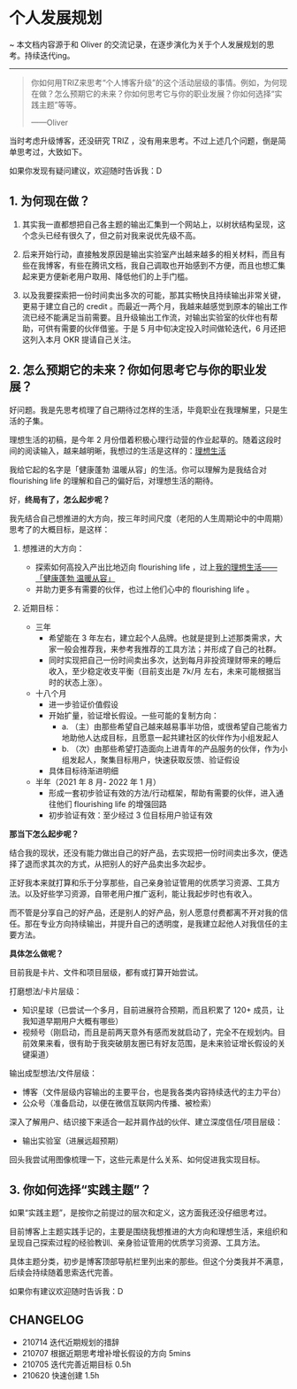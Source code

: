 # 个人发展规划

~ 本文档内容源于和 Oliver 的交流记录，在逐步演化为关于个人发展规划的思考。持续迭代ing。

---

> 你如何用TRIZ来思考“个人博客升级”的这个活动层级的事情。例如，为何现在做？怎么预期它的未来？你如何思考它与你的职业发展？你如何选择“实践主题”等等。
> 
> ——Oliver 

当时考虑升级博客，还没研究 TRIZ ，没有用来思考。不过上述几个问题，倒是简单思考过，大致如下。

如果你发现有疑问建议，欢迎随时告诉我：D

## 1. 为何现在做？

1. 其实我一直都想把自己各主题的输出汇集到一个网站上，以树状结构呈现，这个念头已经有很久了，但之前对我来说优先级不高。

2. 后来开始行动，直接触发原因是输出实验室产出越来越多的相关材料，而且有些在我博客，有些在腾讯文档，我自己调取也开始感到不方便，而且也想汇集起来更方便新老用户取用、降低他们的上手门槛。

3. 以及我要探索把一份时间卖出多次的可能，那其实畅快且持续输出非常关键，更易于建立自己的 credit 。而最近一两个月，我越来越感觉到原本的输出工作流已经不能满足当前需要。且升级输出工作流，对输出实验室的伙伴也有帮助，可供有需要的伙伴借鉴。于是 5 月中旬决定投入时间做轮迭代，6 月还把这列入本月 OKR 提请自己关注。


## 2. 怎么预期它的未来？你如何思考它与你的职业发展？

好问题。我是先思考梳理了自己期待过怎样的生活，毕竟职业在我理解里，只是生活的子集。

理想生活的初稿，是今年 2 月份借着积极心理行动营的作业起草的。随着这段时间的阅读输入，越来越明晰，我想过的生活是这样的：[理想生活](https://ishanshan.im/#/about/idealife)

我给它起的名字是「健康蓬勃 温暖从容」的生活。你可以理解为是我结合对 flourishing life 的理解和自己的偏好后，对理想生活的期待。

好，**终局有了，怎么起步呢？**

我先结合自己想推进的大方向，按三年时间尺度（老阳的人生周期论中的中周期）思考了的大概目标，是这样：

1. 想推进的大方向：
    - 探索如何高投入产出比地迈向 flourishing life ，过上[我的理想生活——「健康蓬勃 温暖从容」](https://ishanshan.im/#/about/idealife)
    - 并助力更多有需要的伙伴，也过上他们心中的 flourishing life 。

3. 近期目标：
    * 三年
        * 希望能在 3 年左右，建立起个人品牌。也就是提到上述那类需求，大家一般会推荐我，来参考我推荐的工具方法；并形成了自己的社群。
        * 同时实现把自己一份时间卖出多次，达到每月非投资理财带来的睡后收入，至少稳定收支平衡（目前支出是 7k/月 左右，未来可能根据当时的状态上涨）。
    * 十八个月
        * 进一步验证价值假设
        * 开始扩量，验证增长假设。一些可能的复制方向：
            * a. （主）由那些希望自己越来越易事半功倍，或很希望自己能省力地助他人达成目标，且愿意一起共建社区的伙伴作为小组发起人
            * b. （次）由那些希望打造面向上进青年的产品服务的伙伴，作为小组发起人，聚集目标用户，快速获取反馈、验证假设
        * 具体目标待渐进明细
    * 半年（2021 年 8 月- 2022 年 1 月）
        * 形成一套初步验证有效的方法/行动框架，帮助有需要的伙伴，进入通往他们 flourishing life 的增强回路
        * 初步验证有效：至少经过 3 位目标用户验证有效


**那当下怎么起步呢？**

结合我的现状，还没有能力做出自己的好产品，去实现把一份时间卖出多次，便选择了退而求其次的方式，从把别人的好产品卖出多次起步。

正好我本来就打算和乐于分享那些，自己亲身验证管用的优质学习资源、工具方法。以及好些学习资源，自带老用户推广返利，能让我起步时也有收入。


而不管是分享自己的好产品，还是别人的好产品，别人愿意付费都离不开对我的信任。那在专业方向持续输出，并提升自己的透明度，是我建立起他人对我信任的主要方法。

**具体怎么做呢？**

目前我是卡片、文件和项目层级，都有或打算开始尝试。

打磨想法/卡片层级：
- 知识星球（已尝试一个多月，目前进展符合预期，而且积累了 120+ 成员，让我知道早期用户大概有哪些）
- 视频号（刚启动，而且是前两天意外有感而发就启动了，完全不在规划内。目前效果来看，很有助于我突破朋友圈已有好友范围，是未来验证增长假设的关键渠道）

输出成型想法/文件层级：
- 博客（文件层级内容输出的主要平台，也是我各类内容持续迭代的主力平台）
- 公众号（准备启动，以便在微信互联网内传播、被检索）

深入了解用户、结识接下来适合一起并肩作战的伙伴、建立深度信任/项目层级：
- 输出实验室（进展远超预期）


回头我尝试用图像梳理一下，这些元素是什么关系、如何促进我实现目标。


## 3. 你如何选择“实践主题”？

如果“实践主题”，是按你之前提过的层次和定义，这方面我还没仔细思考过。

目前博客上主题实践手记的，主要是围绕我想推进的大方向和理想生活，来组织和呈现自己探索过程的经验教训、亲身验证管用的优质学习资源、工具方法。

具体主题分类，初步是博客顶部导航栏里列出来的那些。但这个分类我并不满意，后续会持续随着思索迭代完善。

如果你有建议欢迎随时告诉我：D


## CHANGELOG 

- 210714 迭代近期规划的措辞
- 210707 根据近期思考增补增长假设的方向 5mins
- 210705 迭代完善近期目标 0.5h
- 210620 快速创建 1.5h
